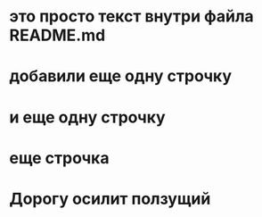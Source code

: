 # это просто текст внутри файла README.md
# добавили еще одну строчку
# и еще одну строчку
# еще строчка
# Дорогу осилит ползущий
